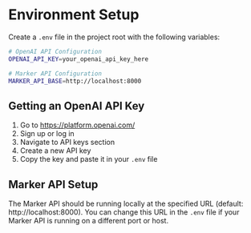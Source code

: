 # Environment Setup

Create a `.env` file in the project root with the following variables:

```bash
# OpenAI API Configuration
OPENAI_API_KEY=your_openai_api_key_here

# Marker API Configuration
MARKER_API_BASE=http://localhost:8000
```

## Getting an OpenAI API Key

1. Go to https://platform.openai.com/
2. Sign up or log in
3. Navigate to API keys section
4. Create a new API key
5. Copy the key and paste it in your `.env` file

## Marker API Setup

The Marker API should be running locally at the specified URL (default: http://localhost:8000).
You can change this URL in the `.env` file if your Marker API is running on a different port or host.
